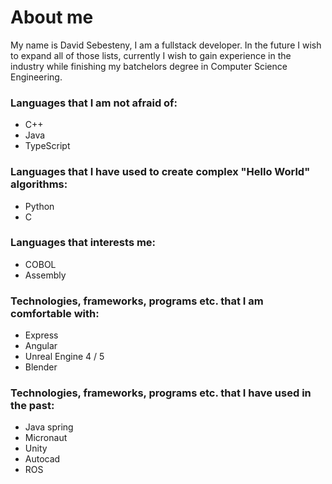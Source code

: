 # About me
My name is David Sebesteny, I am a fullstack developer. In the future I wish to expand all of those lists, currently I wish to gain experience in the industry while finishing my batchelors degree in Computer Science Engineering.

### Languages that I am not afraid of:
* C++
* Java
* TypeScript

### Languages that I have used to create complex "Hello World" algorithms:
* Python
* C

### Languages that interests me:
* COBOL
* Assembly

### Technologies, frameworks, programs etc. that I am comfortable with:
* Express
* Angular
* Unreal Engine 4 / 5
* Blender

### Technologies, frameworks, programs etc. that I have used in the past:
* Java spring
* Micronaut
* Unity
* Autocad
* ROS

